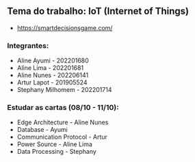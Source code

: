 ## Tema do trabalho: IoT (Internet of Things) 
- https://smartdecisionsgame.com/

### Integrantes:
- Aline Ayumi - 202201680
- Aline Lima - 202201681
- Aline Nunes - 202206141
- Artur Lapot - 201905524
- Stephany Milhomem - 202201714

### Estudar as cartas (08/10 - 11/10):
- Edge Architecture - Aline Nunes 
- Database - Ayumi
- Communication Protocol - Artur
- Power Source - Aline Lima
- Data Processing - Stephany
